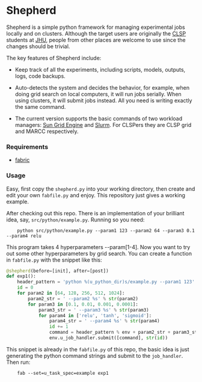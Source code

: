 # Shepherd 

Shepherd is a simple python framework for managing experimental jobs locally and on clusters. Although the target users are originally the [CLSP](https://www.clsp.jhu.edu/) students at [JHU](https://www.clsp.jhu.edu/), people from other places are welcome to use since the changes should be trivial. 

The key features of Shepherd include:

* Keep track of all the experiments, including scripts, models, outputs, logs, code backups. 

* Auto-detects the system and decides the behavior, for example, when doing grid search on local computers, it will run jobs serially. When using clusters, it will submit jobs instead. All you need is writing exactly the same command.

* The current version supports the basic commands of two workload managers: [Sun Grid Engine](http://gridscheduler.sourceforge.net/htmlman/manuals.html) and [Slurm](https://slurm.schedmd.com/). For CLSPers they are CLSP grid and MARCC respectively.

### Requirements 

* [fabric](http://www.fabfile.org/)


### Usage

Easy, first copy the `shepherd.py` into your working directory, then create and edit your own `fabfile.py` and enjoy. This repository just gives a working example.

After checking out this repo. There is an implementation of your brilliant idea, say, `src/python/example.py`. Running so you need: 

       	python src/python/example.py --param1 123 --param2 64 --param3 0.1 --param4 relu 

This program takes 4 hyperparameters --param[1-4]. Now you want to try out some other hyperparameters by grid search. You can create a function in `fabfile.py` with the snippet like this:

```python
@shepherd(before=[init], after=[post])
def exp1():
    header_pattern = 'python %(u_python_dir)s/example.py --param1 123'
    id = 0
    for param2 in [64, 128, 256, 512, 1024]:
        param2_str = ' --param2 %s' % str(param2)
        for param3 in [0.1, 0.01, 0.001, 0.0001]:
            param3_str = ' --param3 %s' % str(param3)
            for param4 in ['relu', 'tanh', 'sigmoid']:
                param4_str = ' --param4 %s' % str(param4)
                id += 1
                command = header_pattern % env + param2_str + param3_str + param4_str
                env.u_job_handler.submit([command], str(id))

```

This snippet is already in the `fabfile.py` of this repo, the basic idea is just generating the python command strings and submit to the `job_handler`. Then run:

 
		fab --set=u_task_spec=example exp1



